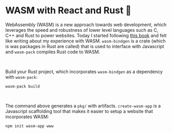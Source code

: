 # WASM with React and Rust :crab:
WebAssembly (WASM) is a new approach towards web development, which leverages the speed and robustness of lower level languages such as C, C++ and Rust to power websites. Today I started following [this book](https://rustwasm.github.io/docs/book/game-of-life/setup.html) and felt like writing about my experience with WASM. `wasm-bindgen` is a crate (which is was packages in Rust are called) that is used to interface with Javascript and `wasm-pack` compiles Rust code to WASM.

&nbsp;

Build your Rust project, which incorporates `wasm-bindgen` as a dependency with `wasm-pack`:

`wasm-pack build`

&nbsp;

The command above generates a `pkg/` with artifacts. `create-wasm-app` is a Javascript scaffolding tool that makes it easier to setup a website that incorporates WASM:

`npm init wasm-app www`

&nbsp;

